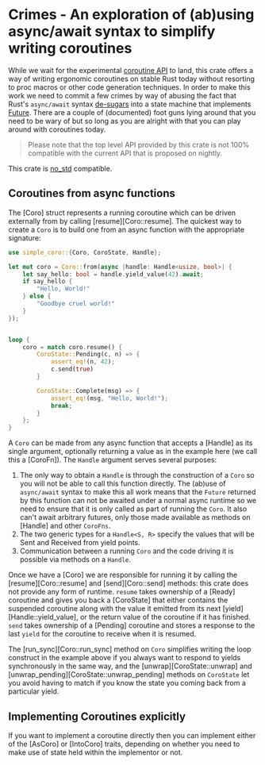 # Crimes - An exploration of (ab)using async/await syntax to simplify writing coroutines

While we wait for the experimental [coroutine API][0] to land, this crate offers a way of writing
ergonomic coroutines on stable Rust today without resorting to proc macros or other code generation
techniques. In order to make this work we need to commit a few crimes by way of abusing the fact
that Rust's `async/await` syntax [de-sugars][1] into a state machine that implements [Future][2]. There
are a couple of (documented) foot guns lying around that you need to be wary of but so long as you
are alright with that you can play around with coroutines today.

> Please note that the top level API provided by this crate is not 100% compatible with the current
> API that is proposed on nightly. 

This crate is [no_std][3] compatible.


## Coroutines from async functions

The [Coro] struct represents a running coroutine which can be driven externally from by calling
[resume][Coro::resume]. The quickest way to create a `Coro` is to build one from an async function
with the appropriate signature:

```rust
use simple_coro::{Coro, CoroState, Handle};

let mut coro = Coro::from(async |handle: Handle<usize, bool>| {
    let say_hello: bool = handle.yield_value(42).await;
    if say_hello {
        "Hello, World!"
    } else {
        "Goodbye cruel world!"
    }
});


loop {
    coro = match coro.resume() {
        CoroState::Pending(c, n) => {
            assert_eq!(n, 42);
            c.send(true)
        }

        CoroState::Complete(msg) => {
            assert_eq!(msg, "Hello, World!");
            break;
        }
    };
}
```

A `Coro` can be made from any async function that accepts a [Handle] as its single argument, optionally
returning a value as in the example here (we call this a [CoroFn]). The `Handle` argument serves several
purposes:

  1. The only way to obtain a `Handle` is through the construction of a `Coro` so you will not be able
     to call this function directly. The (ab)use of `async/await` syntax to make this all work means
     that the `Future` returned by this function can not be awaited under a normal async runtime so we
     need to ensure that it is only called as part of running the `Coro`. It also can't await arbitrary
     futures, only those made available as methods on [Handle] and other `CoroFns`.
  2. The two generic types for a `Handle<S, R>` specify the values that will be Sent and Received from
     yield points.
  3. Communication between a running `Coro` and the code driving it is possible via methods on a `Handle`.

Once we have a [Coro] we are responsible for running it by calling the [resume][Coro::resume] and
[send][Coro::send] methods: this crate does not provide any form of runtime. `resume` takes ownership of
a [Ready] coroutine and gives you back a [CoroState] that either contains the suspended coroutine along with
the value it emitted from its next [yield][Handle::yield_value], or the return value of the coroutine if
it has finished. `send` takes ownership of a [Pending] coroutine and stores a response to the last `yield`
for the coroutine to receive when it is resumed.

The [run_sync][Coro::run_sync] method on `Coro` simplifies writing the loop construct in the example
above if you always want to respond to yields synchronously in the same way, and the [unwrap][CoroState::unwrap]
and [unwrap_pending][CoroState::unwrap_pending] methods on `CoroState` let you avoid having to match if
you know the state you coming back from a particular yield.

## Implementing Coroutines explicitly

If you want to implement a coroutine directly then you can implement either of the [AsCoro] or [IntoCoro]
traits, depending on whether you need to make use of state held within the implementor or not.

  [0]: https://doc.rust-lang.org/std/ops/trait.Coroutine.html
  [1]: https://doc.rust-lang.org/std/future/trait.IntoFuture.html#await-desugaring
  [2]: https://doc.rust-lang.org/std/future/trait.Future.html
  [3]: https://github.com/rust-lang/rfcs/blob/master/text/1184-stabilize-no_std.md
